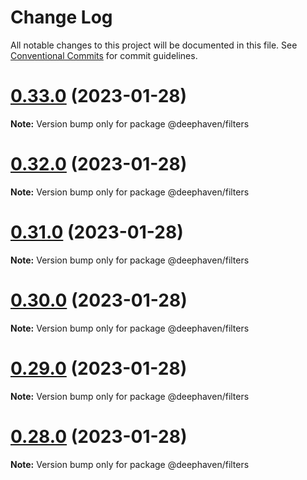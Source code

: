 # Change Log

All notable changes to this project will be documented in this file.
See [Conventional Commits](https://conventionalcommits.org) for commit guidelines.

# [0.33.0](https://github.com/deephaven/web-client-ui/compare/v0.32.0...v0.33.0) (2023-01-28)

**Note:** Version bump only for package @deephaven/filters





# [0.32.0](https://github.com/deephaven/web-client-ui/compare/v0.31.1...v0.32.0) (2023-01-28)

**Note:** Version bump only for package @deephaven/filters





# [0.31.0](https://github.com/deephaven/web-client-ui/compare/v0.30.0...v0.31.0) (2023-01-28)

**Note:** Version bump only for package @deephaven/filters





# [0.30.0](https://github.com/deephaven/web-client-ui/compare/v0.27.0...v0.30.0) (2023-01-28)

**Note:** Version bump only for package @deephaven/filters





# [0.29.0](https://github.com/deephaven/web-client-ui/compare/v0.28.0...v0.29.0) (2023-01-28)

**Note:** Version bump only for package @deephaven/filters





# [0.28.0](https://github.com/deephaven/web-client-ui/compare/v0.27.1...v0.28.0) (2023-01-28)

**Note:** Version bump only for package @deephaven/filters
